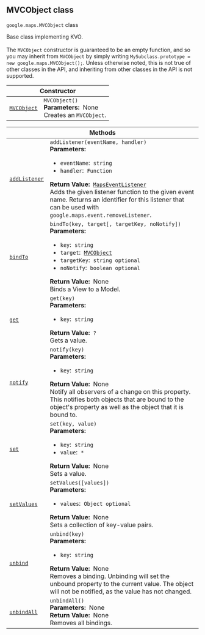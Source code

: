 
<h2 id="MVCObject">MVCObject class</h2>
<p>
<code><span itemprop="path">google.maps</span>.<span itemprop="name">MVCObject</span></code>
class
</p>
<p>Base class implementing KVO. <br><br>The <code>MVCObject</code> constructor is guaranteed to be an empty function, and so you may inherit from <code>MVCObject</code> by simply writing <code>MySubclass.prototype = new google.maps.MVCObject();</code>. Unless otherwise noted, this is not true of other classes in the API, and inheriting from other classes in the API is not supported.</p>
<div class="devsite-table-wrapper"><table class="constructors responsive" summary="class MVCObject - Constructor">
<thead>
<tr><th colspan="2" id="MVCObject.constructor">Constructor</th>
</tr></thead>
<tbody>
<tr>
<td><code><a class="secret-link" href="#MVCObject.constructor"><span>MVCObject</span></a></code></td>
<td><div><code>MVCObject()</code></div>
<div class="desc"><strong>Parameters:</strong>&nbsp; None</div>
<div class="desc">Creates an <code>MVCObject</code>.</div></td>
</tr>
</tbody>
</table></div>
<div class="devsite-table-wrapper"><table class="methods responsive" summary="class MVCObject - Methods">
<thead>
<tr><th colspan="2">Methods</th>
</tr></thead>
<tbody>
<tr id="MVCObject.addListener">
<td itemprop="property"><code><a class="secret-link" href="#MVCObject.addListener"><span>addListener</span></a></code></td>
<td><div><code>addListener(eventName, handler)</code></div>
<div class="desc"><strong>Parameters:</strong>&nbsp; <ul>
<li><code>eventName</code>:&nbsp; <code>string</code></li>
<li><code>handler</code>:&nbsp; <code>Function</code></li>
</ul></div>
<div class="desc"><strong>Return Value:</strong>&nbsp; <code><a href="MapsEventListener.md">MapsEventListener</a></code></div>
<div class="desc">Adds the given listener function to the given event name. Returns an identifier for this listener that can be used with <code>google.maps.event.removeListener</code>.</div></td>
</tr>
<tr id="MVCObject.bindTo">
<td itemprop="property"><code><a class="secret-link" href="#MVCObject.bindTo"><span>bindTo</span></a></code></td>
<td><div><code>bindTo(key, target[, targetKey, noNotify])</code></div>
<div class="desc"><strong>Parameters:</strong>&nbsp; <ul>
<li><code>key</code>:&nbsp; <code>string</code></li>
<li><code>target</code>:&nbsp; <code><a href="MVCObject.md">MVCObject</a></code></li>
<li><code>targetKey</code>:&nbsp; <code>string <span class="optional-type-annotation">optional</span></code></li>
<li><code>noNotify</code>:&nbsp; <code>boolean <span class="optional-type-annotation">optional</span></code></li>
</ul></div>
<div class="desc"><strong>Return Value:</strong>&nbsp; None</div>
<div class="desc">Binds a View to a Model.</div></td>
</tr>
<tr id="MVCObject.get">
<td itemprop="property"><code><a class="secret-link" href="#MVCObject.get"><span>get</span></a></code></td>
<td><div><code>get(key)</code></div>
<div class="desc"><strong>Parameters:</strong>&nbsp; <ul>
<li><code>key</code>:&nbsp; <code>string</code></li>
</ul></div>
<div class="desc"><strong>Return Value:</strong>&nbsp; <code>?</code></div>
<div class="desc">Gets a value.</div></td>
</tr>
<tr id="MVCObject.notify">
<td itemprop="property"><code><a class="secret-link" href="#MVCObject.notify"><span>notify</span></a></code></td>
<td><div><code>notify(key)</code></div>
<div class="desc"><strong>Parameters:</strong>&nbsp; <ul>
<li><code>key</code>:&nbsp; <code>string</code></li>
</ul></div>
<div class="desc"><strong>Return Value:</strong>&nbsp; None</div>
<div class="desc">Notify all observers of a change on this property. This notifies both objects that are bound to the object's property as well as the object that it is bound to.</div></td>
</tr>
<tr id="MVCObject.set">
<td itemprop="property"><code><a class="secret-link" href="#MVCObject.set"><span>set</span></a></code></td>
<td><div><code>set(key, value)</code></div>
<div class="desc"><strong>Parameters:</strong>&nbsp; <ul>
<li><code>key</code>:&nbsp; <code>string</code></li>
<li><code>value</code>:&nbsp; <code>*</code></li>
</ul></div>
<div class="desc"><strong>Return Value:</strong>&nbsp; None</div>
<div class="desc">Sets a value.</div></td>
</tr>
<tr id="MVCObject.setValues">
<td itemprop="property"><code><a class="secret-link" href="#MVCObject.setValues"><span>setValues</span></a></code></td>
<td><div><code>setValues([values])</code></div>
<div class="desc"><strong>Parameters:</strong>&nbsp; <ul>
<li><code>values</code>:&nbsp; <code>Object <span class="optional-type-annotation">optional</span></code></li>
</ul></div>
<div class="desc"><strong>Return Value:</strong>&nbsp; None</div>
<div class="desc">Sets a collection of key-value pairs.</div></td>
</tr>
<tr id="MVCObject.unbind">
<td itemprop="property"><code><a class="secret-link" href="#MVCObject.unbind"><span>unbind</span></a></code></td>
<td><div><code>unbind(key)</code></div>
<div class="desc"><strong>Parameters:</strong>&nbsp; <ul>
<li><code>key</code>:&nbsp; <code>string</code></li>
</ul></div>
<div class="desc"><strong>Return Value:</strong>&nbsp; None</div>
<div class="desc">Removes a binding. Unbinding will set the unbound property to the current value. The object will not be notified, as the value has not changed.</div></td>
</tr>
<tr id="MVCObject.unbindAll">
<td itemprop="property"><code><a class="secret-link" href="#MVCObject.unbindAll"><span>unbindAll</span></a></code></td>
<td><div><code>unbindAll()</code></div>
<div class="desc"><strong>Parameters:</strong>&nbsp; None</div>
<div class="desc"><strong>Return Value:</strong>&nbsp; None</div>
<div class="desc">Removes all bindings.</div></td>
</tr>
</tbody>
</table></div>
<script src="replace_links.js"></script>
